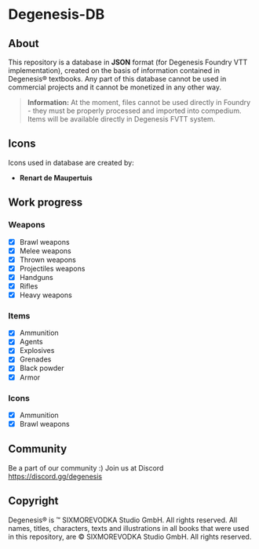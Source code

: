 # Degenesis-DB

## About
This repository is a database in **JSON** format (for Degenesis Foundry VTT implementation), created on the basis of information contained in Degenesis® textbooks. Any part of this database cannot be used in commercial projects and it cannot be monetized in any other way. 

> **Information:** At the moment, files cannot be used directly in Foundry - they must be properly processed and imported into compedium. Items will be available directly in Degenesis FVTT system.  

## Icons
Icons used in database are created by:
* **Renart de Maupertuis** 

## Work progress

### Weapons

- [x] Brawl weapons
- [x] Melee weapons
- [x] Thrown weapons
- [x] Projectiles weapons
- [x] Handguns
- [x] Rifles
- [x] Heavy weapons

### Items

- [x] Ammunition 
- [x] Agents
- [x] Explosives
- [x] Grenades
- [x] Black powder
- [x] Armor

### Icons
 
- [x] Ammunition
- [x] Brawl weapons

## Community
Be a part of our community :) Join us at Discord https://discord.gg/degenesis

## Copyright
Degenesis® is ™ SIXMOREVODKA Studio GmbH. All rights reserved. All names, titles, characters, texts and illustrations in all books that were used in this repository, are © SIXMOREVODKA Studio GmbH. All rights reserved. 
